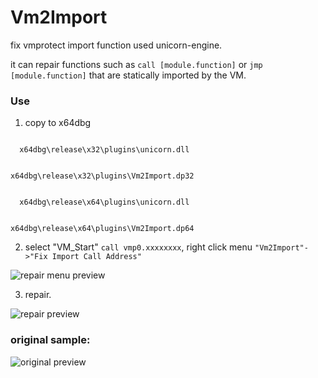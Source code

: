 # Vm2Import
fix vmprotect import function used unicorn-engine.

it can repair functions such as <code>call [module.function]</code> or <code>jmp [module.function]</code> that are statically imported by the VM.


### Use
1. copy to x64dbg
  <code>
  x64dbg\release\x32\plugins\unicorn.dll
  
  x64dbg\release\x32\plugins\Vm2Import.dp32
  </code>
  
  <code>
  x64dbg\release\x64\plugins\unicorn.dll
  
  x64dbg\release\x64\plugins\Vm2Import.dp64
  </code>

2. select "VM_Start" <code>call vmp0.xxxxxxxx</code>, right click menu <code>"Vm2Import"->"Fix Import Call Address"</code>

![repair menu preview](https://i.imgur.com/lMv7MoS.jpg)

3. repair.

![repair preview](https://i.imgur.com/OHGDRXc.jpg)


### original sample:
![original preview](https://i.imgur.com/qwpyNM3.jpg)
